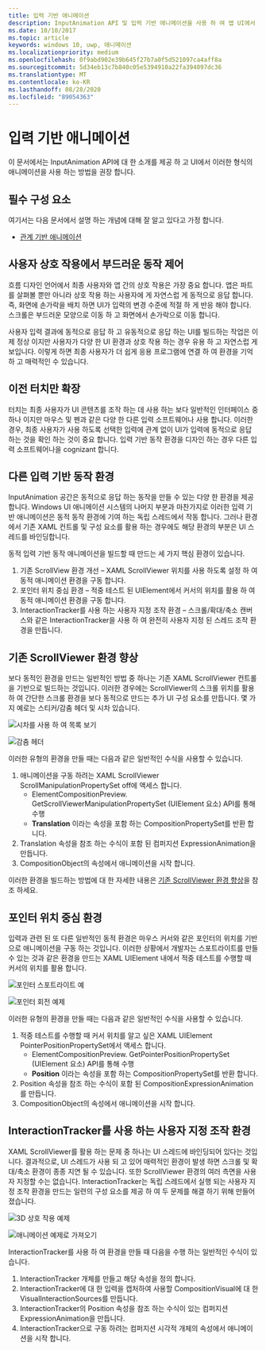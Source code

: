 ```yaml
---
title: 입력 기반 애니메이션
description: InputAnimation API 및 입력 기반 애니메이션을 사용 하 여 앱 UI에서 동적으로 응답 하는 동작을 만드는 방법에 대해 알아봅니다.
ms.date: 10/10/2017
ms.topic: article
keywords: windows 10, uwp, 애니메이션
ms.localizationpriority: medium
ms.openlocfilehash: 0f9abd902e39b645f27b7a0f5d521097ca4aff8a
ms.sourcegitcommit: 5d34eb13c7b840c05e5394910a22fa394097dc36
ms.translationtype: MT
ms.contentlocale: ko-KR
ms.lasthandoff: 08/28/2020
ms.locfileid: "89054363"
---
```

# <a name="input-driven-animations"></a>입력 기반 애니메이션

이 문서에서는 InputAnimation API에 대 한 소개를 제공 하 고 UI에서 이러한 형식의 애니메이션을 사용 하는 방법을 권장 합니다.

## <a name="prerequisites"></a>필수 구성 요소

여기서는 다음 문서에서 설명 하는 개념에 대해 잘 알고 있다고 가정 합니다.

- [관계 기반 애니메이션](relation-animations.md)

## <a name="smooth-motion-driven-from-user-interactions"></a>사용자 상호 작용에서 부드러운 동작 제어

흐름 디자인 언어에서 최종 사용자와 앱 간의 상호 작용은 가장 중요 합니다. 앱은 파트를 살펴볼 뿐만 아니라 상호 작용 하는 사용자에 게 자연스럽 게 동적으로 응답 합니다. 즉, 화면에 손가락을 배치 하면 UI가 입력의 변경 수준에 적절 하 게 반응 해야 합니다. 스크롤은 부드러운 모양으로 이동 하 고 화면에서 손가락으로 이동 합니다.

사용자 입력 결과에 동적으로 응답 하 고 유동적으로 응답 하는 UI를 빌드하는 작업은 이제 정상 이지만 사용자가 다양 한 UI 환경과 상호 작용 하는 경우 유용 하 고 자연스럽 게 보입니다. 이렇게 하면 최종 사용자가 더 쉽게 응용 프로그램에 연결 하 여 환경을 기억 하 고 매력적인 수 있습니다.

## <a name="expanding-past-just-touch"></a>이전 터치만 확장

터치는 최종 사용자가 UI 콘텐츠를 조작 하는 데 사용 하는 보다 일반적인 인터페이스 중 하나 이지만 마우스 및 펜과 같은 다양 한 다른 입력 소프트웨어나 사용 합니다. 이러한 경우, 최종 사용자가 사용 하도록 선택한 입력에 관계 없이 UI가 입력에 동적으로 응답 하는 것을 확인 하는 것이 중요 합니다. 입력 기반 동작 환경을 디자인 하는 경우 다른 입력 소프트웨어나을 cognizant 합니다.

## <a name="different-input-driven-motion-experiences"></a>다른 입력 기반 동작 환경

InputAnimation 공간은 동적으로 응답 하는 동작을 만들 수 있는 다양 한 환경을 제공 합니다. Windows UI 애니메이션 시스템의 나머지 부분과 마찬가지로 이러한 입력 기반 애니메이션은 동적 동작 환경에 기여 하는 독립 스레드에서 작동 합니다. 그러나 환경에서 기존 XAML 컨트롤 및 구성 요소를 활용 하는 경우에도 해당 환경의 부분은 UI 스레드를 바인딩합니다.

동적 입력 기반 동작 애니메이션을 빌드할 때 만드는 세 가지 핵심 환경이 있습니다.

1. 기존 ScrollView 환경 개선 – XAML ScrollViewer 위치를 사용 하도록 설정 하 여 동적 애니메이션 환경을 구동 합니다.
1. 포인터 위치 중심 환경 – 적중 테스트 된 UIElement에서 커서의 위치를 활용 하 여 동적 애니메이션 환경을 구동 합니다.
1. InteractionTracker를 사용 하는 사용자 지정 조작 환경 – 스크롤/확대/축소 캔버스와 같은 InteractionTracker을 사용 하 여 완전히 사용자 지정 된 스레드 조작 환경을 만듭니다.

## <a name="enhancing-existing-scrollviewer-experiences"></a>기존 ScrollViewer 환경 향상

보다 동적인 환경을 만드는 일반적인 방법 중 하나는 기존 XAML ScrollViewer 컨트롤을 기반으로 빌드하는 것입니다. 이러한 경우에는 ScrollViewer의 스크롤 위치를 활용 하 여 간단한 스크롤 환경을 보다 동적으로 만드는 추가 UI 구성 요소를 만듭니다. 몇 가지 예로는 스티커/감춤 헤더 및 시차 있습니다.

![시차를 사용 하 여 목록 보기](images/animation/parallax.gif)

![감춤 헤더](images/animation/shy-header.gif)

이러한 유형의 환경을 만들 때는 다음과 같은 일반적인 수식을 사용할 수 있습니다.

1. 애니메이션을 구동 하려는 XAML ScrollViewer ScrollManipulationPropertySet off에 액세스 합니다.
    - ElementCompositionPreview. GetScrollViewerManipulationPropertySet (UIElement 요소) API를 통해 수행
    - **Translation** 이라는 속성을 포함 하는 CompositionPropertySet를 반환 합니다.
1. Translation 속성을 참조 하는 수식이 포함 된 컴퍼지션 ExpressionAnimation을 만듭니다.
1. CompositionObject의 속성에서 애니메이션을 시작 합니다.

이러한 환경을 빌드하는 방법에 대 한 자세한 내용은 [기존 ScrollViewer 환경 향상](scroll-input-animations.md)을 참조 하세요.

## <a name="pointer-position-driven-experiences"></a>포인터 위치 중심 환경

입력과 관련 된 또 다른 일반적인 동적 환경은 마우스 커서와 같은 포인터의 위치를 기반으로 애니메이션을 구동 하는 것입니다. 이러한 상황에서 개발자는 스포트라이트를 만들 수 있는 것과 같은 환경을 만드는 XAML UIElement 내에서 적중 테스트를 수행할 때 커서의 위치를 활용 합니다.

![포인터 스포트라이트 예](images/animation/spotlight-reveal.gif)

![포인터 회전 예제](images/animation/pointer-rotate.gif)

이러한 유형의 환경을 만들 때는 다음과 같은 일반적인 수식을 사용할 수 있습니다.

1. 적중 테스트를 수행할 때 커서 위치를 알고 싶은 XAML UIElement PointerPositionPropertySet에서 액세스 합니다.
    - ElementCompositionPreview. GetPointerPositionPropertySet (UIElement 요소) API를 통해 수행
    - **Position** 이라는 속성을 포함 하는 CompositionPropertySet를 반환 합니다.
1. Position 속성을 참조 하는 수식이 포함 된 CompositionExpressionAnimation를 만듭니다.
1. CompositionObject의 속성에서 애니메이션을 시작 합니다.

## <a name="custom-manipulation-experiences-with-interactiontracker"></a>InteractionTracker를 사용 하는 사용자 지정 조작 환경

XAML ScrollViewer를 활용 하는 문제 중 하나는 UI 스레드에 바인딩되어 있다는 것입니다. 결과적으로, UI 스레드가 사용 되 고 있어 매력적인 환경이 발생 하면 스크롤 및 확대/축소 환경이 종종 지연 될 수 있습니다. 또한 ScrollViewer 환경의 여러 측면을 사용자 지정할 수는 없습니다. InteractionTracker는 독립 스레드에서 실행 되는 사용자 지정 조작 환경을 만드는 일련의 구성 요소를 제공 하 여 두 문제를 해결 하기 위해 만들어졌습니다.

![3D 상호 작용 예제](images/animation/interactions-3d.gif)

![애니메이션 예제로 가져오기](images/animation/pull-to-animate.gif)

InteractionTracker를 사용 하 여 환경을 만들 때 다음을 수행 하는 일반적인 수식이 있습니다.

1. InteractionTracker 개체를 만들고 해당 속성을 정의 합니다.
1. InteractionTracker에 대 한 입력을 캡처하여 사용할 CompositionVisual에 대 한 VisualInteractionSources를 만듭니다.
1. InteractionTracker의 Position 속성을 참조 하는 수식이 있는 컴퍼지션 ExpressionAnimation을 만듭니다.
1. InteractionTracker으로 구동 하려는 컴퍼지션 시각적 개체의 속성에서 애니메이션을 시작 합니다.
